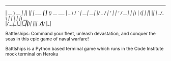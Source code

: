   ____        _   _   _           _     _           
 | __ )  __ _| |_| |_| | ___  ___| |__ (_)_ __  ___ 
 |  _ \ / _` | __| __| |/ _ \/ __| '_ \| | '_ \/ __|
 | |_) | (_| | |_| |_| |  __/\__ \ | | | | |_) \__ \
 |____/ \__,_|\__|\__|_|\___||___/_| |_|_| .__/|___/
                                         |_|        
                                                                                     

Battleships: Command your fleet, unleash devastation, and conquer the seas in this epic game of naval warfare!

Battlships is a Python based terminal game which runs in the Code Institute mock terminal on Heroku
